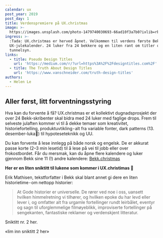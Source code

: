 ```yaml
---
calendar: ux
post_year: 2019
post_day: 1
title: Verdenspremiere på UX.christmas
image: >-
  https://images.unsplash.com/photo-1479740030693-66ad10f3a7b0?ixlib=rb-1.2.1&ixid=eyJhcHBfaWQiOjEyMDd9&auto=format&fit=crop&w=2250&q=80
ingress: >-
  :Tada: UX.christmas er herved åpnet. Velkommen til verdens første Bekk
  UX-julekalender. 24 luker fra 24 bekkere og en liten rant om titler og
  tunnelsyn.
links:
  - title: Pseudo Design Titles
    url: 'https://medium.com/r/?url=https%3A%2F%2Fdesigntitles.com%2F'
  - title: The Truth About Design Titles
    url: 'https://www.vanschneider.com/truth-design-titles'
authors:
  - Helen Le
---
```

## Aller først, litt forventningsstyring

Hva kan du forvente å få? UX.christmas er et kollektivt dugnadsprosjekt der over 24 Bekk-skribenter skal bidra med 24 luker med faglige drops. Frem til selveste julaften kommer vi til å dekke temaer som kreativitet, historiefortelling, produktuvtikling - alt fra variable fonter, dark patterns (13. desember-luka👻) til hypoteseteknikk og UU.

Du kan forvente å lese innlegg på både norsk og engelsk. De er akkurat passe korte (2–3 min lesetid) til å lese på vei til jobb eller over frokostbordet. Får du mersmak, kan du åpne flere kalendere og luker gjennom Bekk sine 11 (!) andre kalendere: [Bekk.christmas](bekk.christmas)

**Her er en liten sniktitt til lukene som kommer i UX.christimas 👀**

Erik Mathisen, tekstforfatter i Bekk skal blant annet gi dere en liten historietime - om nettopp historier:

> At Gode historier er universelle. De rører ved noe i oss, uansett hvilken himmelretning vi tilhører, og hvilken epoke du har levd eller lever i, og omfatter alt fra urgamle fortellinger rundt leirbålet, eventyr og sagn til uforglemmelige filmøyeblikk, improviserte fortellinger på sengekanten, fantastiske reklamer og verdenskjent litteratur.

Sniktitt nr. 2 her. 

«lim inn sniktitt 2 her»
